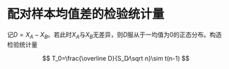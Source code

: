 ﻿# 配对样本均值差的检验统计量

记$D=X_A-X_B$。若此时$X_A$与$X_B$无差异，则$D$服从于一均值为0的正态分布。构造检验统计量

$$
T_0=\frac{\overline D}{S_D⁄\sqrt n}\sim t(n-1)
$$
